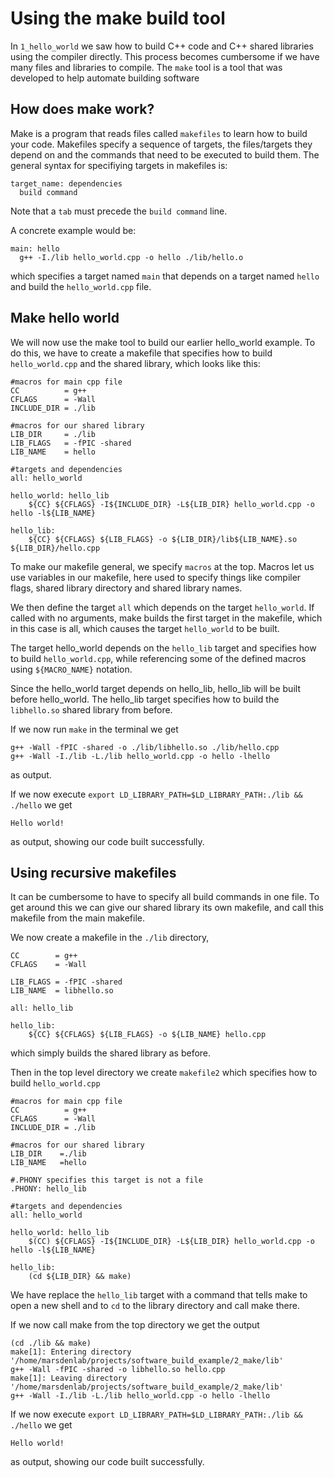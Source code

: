 # Using the make build tool

In `1_hello_world` we saw how to build C++ code and C++ shared
libraries using the compiler directly.
This process becomes cumbersome if we have many files and libraries to compile.
The `make` tool is a tool that was developed to help automate building software

## How does make work?

Make is a program that reads files called `makefiles` to learn how to build your
code. Makefiles specify a sequence of targets, the files/targets they depend on
and the commands that need to be executed to build them. The general syntax
for specifiying targets in makefiles is:
```
target_name: dependencies
  build command
```
Note that a `tab` must precede the `build command` line.

A concrete example would be:
```
main: hello
  g++ -I./lib hello_world.cpp -o hello ./lib/hello.o
```
which specifies a target named `main` that depends on a target named `hello` and
build the `hello_world.cpp` file.

## Make hello world

We will now use the make tool to build our earlier hello_world example.
To do this, we have to create a makefile that specifies how to build `hello_world.cpp`
and the shared library, which looks like this:
```make
#macros for main cpp file
CC     	    = g++
CFLAGS 	    = -Wall
INCLUDE_DIR = ./lib

#macros for our shared library
LIB_DIR     = ./lib
LIB_FLAGS   = -fPIC -shared
LIB_NAME    = hello

#targets and dependencies
all: hello_world

hello_world: hello_lib
	${CC} ${CFLAGS} -I${INCLUDE_DIR} -L${LIB_DIR} hello_world.cpp -o hello -l${LIB_NAME}

hello_lib:
	${CC} ${CFLAGS} ${LIB_FLAGS} -o ${LIB_DIR}/lib${LIB_NAME}.so ${LIB_DIR}/hello.cpp
```

To make our makefile general, we specify `macros` at the top. Macros let us use variables
in our makefile, here used to specify things like compiler flags, shared library
directory and shared library names.

We then define the target `all` which depends on the target `hello_world`. If called
with no arguments, make builds the first target in the makefile, which in this case
is all, which causes the target `hello_world` to be built.

The target hello_world depends on the `hello_lib` target and specifies how to build
`hello_world.cpp`, while referencing some of the defined macros using `${MACRO_NAME}`
notation.

Since the hello_world target depends on hello_lib, hello_lib will be built before
hello_world. The hello_lib target specifies how to build the `libhello.so` shared
library from before.

If we now run `make` in the terminal we get
```
g++ -Wall -fPIC -shared -o ./lib/libhello.so ./lib/hello.cpp
g++ -Wall -I./lib -L./lib hello_world.cpp -o hello -lhello
```
as output.

If we now execute `export LD_LIBRARY_PATH=$LD_LIBRARY_PATH:./lib && ./hello` we
get
```
Hello world!
```
as output, showing our code built successfully.

## Using recursive makefiles
It can be cumbersome to have to specify all build commands in one file. To get
around this we can give our shared library its own makefile, and call this makefile
from the main makefile.

We now create a makefile in the `./lib` directory,
```make
CC        = g++
CFLAGS    = -Wall

LIB_FLAGS = -fPIC -shared
LIB_NAME  = libhello.so

all: hello_lib

hello_lib:
	${CC} ${CFLAGS} ${LIB_FLAGS} -o ${LIB_NAME} hello.cpp
```
which simply builds the shared library as before.

Then in the top level directory we create `makefile2` which specifies how to
build `hello_world.cpp`
```make
#macros for main cpp file
CC     	    = g++
CFLAGS 	    = -Wall
INCLUDE_DIR = ./lib

#macros for our shared library
LIB_DIR    =./lib
LIB_NAME   =hello

#.PHONY specifies this target is not a file
.PHONY: hello_lib

#targets and dependencies
all: hello_world

hello_world: hello_lib
	$(CC) ${CFLAGS} -I${INCLUDE_DIR} -L${LIB_DIR} hello_world.cpp -o hello -l${LIB_NAME}

hello_lib:
	(cd ${LIB_DIR} && make)
```

We have replace the `hello_lib` target with a command that tells make to open
a new shell and to `cd` to the library directory and call make there.

If we now call make from the top directory we get the output
```
(cd ./lib && make)
make[1]: Entering directory '/home/marsdenlab/projects/software_build_example/2_make/lib'
g++ -Wall -fPIC -shared -o libhello.so hello.cpp
make[1]: Leaving directory '/home/marsdenlab/projects/software_build_example/2_make/lib'
g++ -Wall -I./lib -L./lib hello_world.cpp -o hello -lhello
```

If we now execute `export LD_LIBRARY_PATH=$LD_LIBRARY_PATH:./lib && ./hello` we
get
```
Hello world!
```
as output, showing our code built successfully.
